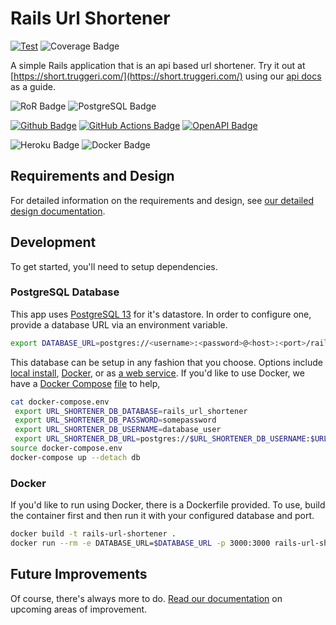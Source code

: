 # Rails Url Shortener

[![Test](https://github.com/truggeri/rails-url-shortener/actions/workflows/test.yml/badge.svg?branch=main)](https://github.com/truggeri/rails-url-shortener/actions/workflows/test.yml)
![Coverage Badge](https://img.shields.io/badge/coverage-100%25-brightgreen.svg)

A simple Rails application that is an api based url shortener.
Try it out at [https://short.truggeri.com/](https://short.truggeri.com/) using our [api docs](https://short.truggeri.com/docs) as a guide.

![RoR Badge](https://img.shields.io/badge/-Ruby_On_Rails-b32424?style=flat&labelColor=cc0000&logo=ruby-on-rails&logoColor=white)
![PostgreSQL Badge](https://img.shields.io/badge/-PostgreSQL-426078?style=flat&labelColor=336791&logo=postgresql&logoColor=white)

[![Github Badge](https://img.shields.io/badge/-GitHub-322626?style=flat&labelColor=181717&logo=github&logoColor=white)](https://github.com/truggeri/rails-url-shortener)
[![GitHub Actions Badge](https://img.shields.io/badge/-GitHub_Actions-4b93e6?style=flat&labelColor=2088FF&logo=github-actions&logoColor=white)](https://github.com/truggeri/rails-url-shortener/actions)
[![OpenAPI Badge](https://img.shields.io/badge/-OpenAPI_Spec-8dd152?style=flat&labelColor=85EA2D&logo=swagger&logoColor=white)](./docs/api-spec.yaml)

![Heroku Badge](https://img.shields.io/badge/-Heroku-45197f?style=flat&labelColor=430098&logo=heroku&logoColor=white)
![Docker Badge](https://img.shields.io/badge/-Docker-4b99d4?style=flat&labelColor=2496ED&logo=docker&logoColor=white)

## Requirements and Design

For detailed information on the requirements and design, see [our detailed design documentation](docs/design.md).

## Development

To get started, you'll need to setup dependencies.

### PostgreSQL Database

This app uses [PostgreSQL 13](https://www.postgresql.org/docs/13/) for it's datastore. In order to configure one, provide a database URL via an environment variable.

```bash
export DATABASE_URL=postgres://<username>:<password>@<host>:<port>/rails_url_shortener
```

This database can be setup in any fashion that you choose. Options include [local install](https://www.postgresql.org/download/), [Docker](https://hub.docker.com/_/postgres?tab=description), or as [a web service](https://www.heroku.com/postgres). If you'd like to use Docker, we have a [Docker Compose](https://docs.docker.com/compose/) [file](./docker-compose.yml) to help,

```bash
cat docker-compose.env
 export URL_SHORTENER_DB_DATABASE=rails_url_shortener
 export URL_SHORTENER_DB_PASSWORD=somepassword
 export URL_SHORTENER_DB_USERNAME=database_user
 export URL_SHORTENER_DB_URL=postgres://$URL_SHORTENER_DB_USERNAME:$URL_SHORTENER_DB_PASSWORD@localhost:5432/$URL_SHORTENER_DB_DATABASE
source docker-compose.env
docker-compose up --detach db
```

### Docker

If you'd like to run using Docker, there is a Dockerfile provided.
To use, build the container first and then run it with your configured database and port.

```bash
docker build -t rails-url-shortener .
docker run --rm -e DATABASE_URL=$DATABASE_URL -p 3000:3000 rails-url-shortener
```

## Future Improvements

Of course, there's always more to do. [Read our documentation](./docs/future_improvements.md) on
upcoming areas of improvement.

